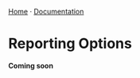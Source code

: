 [Home](https://cityssm.github.io/corporate-records-manager/)
·
[Documentation](./)

# Reporting Options

**Coming soon**
